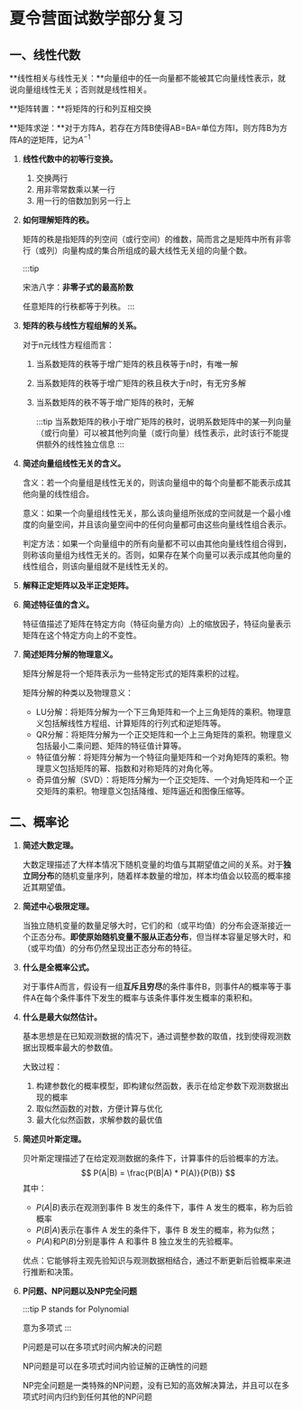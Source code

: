 # 夏令营面试数学部分复习

## 一、线性代数

**线性相关与线性无关：**向量组中的任一向量都不能被其它向量线性表示，就说向量组线性无关；否则就是线性相关。

**矩阵转置：**将矩阵的行和列互相交换

**矩阵求逆：**对于方阵A，若存在方阵B使得AB=BA=单位方阵I，则方阵B为方阵A的逆矩阵，记为$A^{-1}$

1. **线性代数中的初等行变换。**

   1. 交换两行
   2. 用非零常数乘以某一行
   3. 用一行的倍数加到另一行上

2. **如何理解矩阵的秩。**

   矩阵的秩是指矩阵的列空间（或行空间）的维数，简而言之是矩阵中所有非零行（或列）向量构成的集合所组成的最大线性无关组的向量个数。

   :::tip

   宋浩八字：**非零子式的最高阶数**

   任意矩阵的行秩都等于列秩。
   :::

3. **矩阵的秩与线性方程组解的关系。**

   对于n元线性方程组而言：

   1. 当系数矩阵的秩等于增广矩阵的秩且秩等于n时，有唯一解

   2. 当系数矩阵的秩等于增广矩阵的秩且秩大于n时，有无穷多解

   3. 当系数矩阵的秩不等于增广矩阵的秩时，无解

      :::tip
      当系数矩阵的秩小于增广矩阵的秩时，说明系数矩阵中的某一列向量（或行向量）可以被其他列向量（或行向量）线性表示，此时该行不能提供额外的线性独立信息
      :::

4. **简述向量组线性无关的含义。**

   含义：若一个向量组是线性无关的，则该向量组中的每个向量都不能表示成其他向量的线性组合。

   意义：如果一个向量组线性无关，那么该向量组所张成的空间就是一个最小维度的向量空间，并且该向量空间中的任何向量都可由这些向量线性组合表示。

   判定方法：如果一个向量组中的所有向量都不可以由其他向量线性组合得到，则称该向量组为线性无关的。否则，如果存在某个向量可以表示成其他向量的线性组合，则该向量组就不是线性无关的。

5. **解释正定矩阵以及半正定矩阵。**

6. **简述特征值的含义。**

   特征值描述了矩阵在特定方向（特征向量方向）上的缩放因子，特征向量表示矩阵在这个特定方向上的不变性。

7. **简述矩阵分解的物理意义。**

   矩阵分解是将一个矩阵表示为一些特定形式的矩阵乘积的过程。

   矩阵分解的种类以及物理意义：

   - LU分解：将矩阵分解为一个下三角矩阵和一个上三角矩阵的乘积。物理意义包括解线性方程组、计算矩阵的行列式和逆矩阵等。
   - QR分解：将矩阵分解为一个正交矩阵和一个上三角矩阵的乘积。物理意义包括最小二乘问题、矩阵的特征值计算等。
   - 特征值分解：将矩阵分解为一个特征向量矩阵和一个对角矩阵的乘积。物理意义包括矩阵的幂、指数和对称矩阵的对角化等。
   - 奇异值分解（SVD）：将矩阵分解为一个正交矩阵、一个对角矩阵和一个正交矩阵的乘积。物理意义包括降维、矩阵逼近和图像压缩等。

## 二、概率论

1. **简述大数定理。**

   大数定理描述了大样本情况下随机变量的均值与其期望值之间的关系。对于**独立同分布**的随机变量序列，随着样本数量的增加，样本均值会以较高的概率接近其期望值。

2. **简述中心极限定理。**

   当独立随机变量的数量足够大时，它们的和（或平均值）的分布会逐渐接近一个正态分布。**即使原始随机变量不服从正态分布**，但当样本容量足够大时，和（或平均值）的分布仍然呈现出正态分布的特征。

3. **什么是全概率公式。**

   对于事件A而言，假设有一组**互斥且穷尽**的条件事件B，则事件A的概率等于事件A在每个条件事件下发生的概率与该条件事件发生概率的乘积和。

4. **什么是最大似然估计。**

   基本思想是在已知观测数据的情况下，通过调整参数的取值，找到使得观测数据出现概率最大的参数值。

   大致过程：

   1. 构建参数化的概率模型，即构建似然函数，表示在给定参数下观测数据出现的概率
   2. 取似然函数的对数，方便计算与优化
   3. 最大化似然函数，求解参数的最优值

5. **简述贝叶斯定理。**

   贝叶斯定理描述了在给定观测数据的条件下，计算事件的后验概率的方法。
   $$
   P(A|B) = \frac{P(B|A) * P(A)}{P(B)}
   $$
   其中：

   - $P(A|B)$表示在观测到事件 B 发生的条件下，事件 A 发生的概率，称为后验概率
   - $P(B|A)$表示在事件 A 发生的条件下，事件 B 发生的概率，称为似然；
   - $P(A)$和$P(B)$分别是事件 A 和事件 B 独立发生的先验概率。

   优点：它能够将主观先验知识与观测数据相结合，通过不断更新后验概率来进行推断和决策。

6. **P问题、NP问题以及NP完全问题**

   :::tip
   P stands for Polynomial

   意为多项式
   :::

   P问题是可以在多项式时间内解决的问题

   NP问题是可以在多项式时间内验证解的正确性的问题

   NP完全问题是一类特殊的NP问题，没有已知的高效解决算法，并且可以在多项式时间内归约到任何其他的NP问题